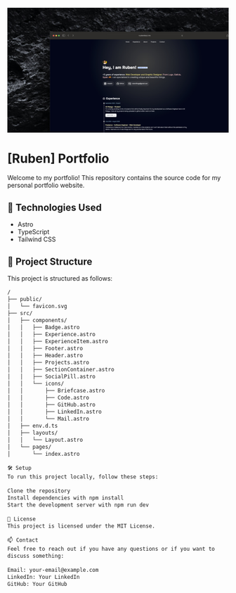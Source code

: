 ![ShowcaseImage](.github/Porfolio_astro.jpg)

# [Ruben] Portfolio

Welcome to my portfolio! This repository contains the source code for my personal portfolio website.

## 🚀 Technologies Used

- Astro
- TypeScript
- Tailwind CSS

## 📁 Project Structure

This project is structured as follows:

```text
/
├── public/
│   └── favicon.svg
├── src/
│   ├── components/
│   │   ├── Badge.astro
│   │   ├── Experience.astro
│   │   ├── ExperienceItem.astro
│   │   ├── Footer.astro
│   │   ├── Header.astro
│   │   ├── Projects.astro
│   │   ├── SectionContainer.astro
│   │   ├── SocialPill.astro
│   │   └── icons/
│   │       ├── Briefcase.astro
│   │       ├── Code.astro
│   │       ├── GitHub.astro
│   │       ├── LinkedIn.astro
│   │       └── Mail.astro
│   ├── env.d.ts
│   ├── layouts/
│   │   └── Layout.astro
│   └── pages/
│       └── index.astro

🛠️ Setup
To run this project locally, follow these steps:

Clone the repository
Install dependencies with npm install
Start the development server with npm run dev

📝 License
This project is licensed under the MIT License.

📫 Contact
Feel free to reach out if you have any questions or if you want to discuss something:

Email: your-email@example.com
LinkedIn: Your LinkedIn
GitHub: Your GitHub
```